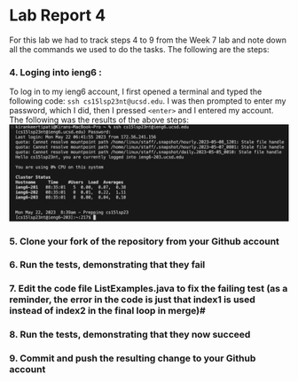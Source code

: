 # Lab Report 4 #
For this lab we had to track steps 4 to 9 from the Week 7 lab and note down all the commands we used to do the tasks. The following are the steps:
### 4. Loging into ieng6 : #
To log in to my ieng6 account, I first opened a terminal and typed the following code: `ssh cs15lsp23nt@ucsd.edu`. I was then prompted to enter my password, which I did, then I pressed `<enter>` and I entered my account. The following was the results of the above steps:
![step4)](step4.png)
### 5. Clone your fork of the repository from your Github account #
### 6. Run the tests, demonstrating that they fail #
### 7. Edit the code file ListExamples.java to fix the failing test (as a reminder, the error in the code is just that index1 is used instead of index2 in the final loop in merge)#
### 8. Run the tests, demonstrating that they now succeed #
### 9. Commit and push the resulting change to your Github account #
